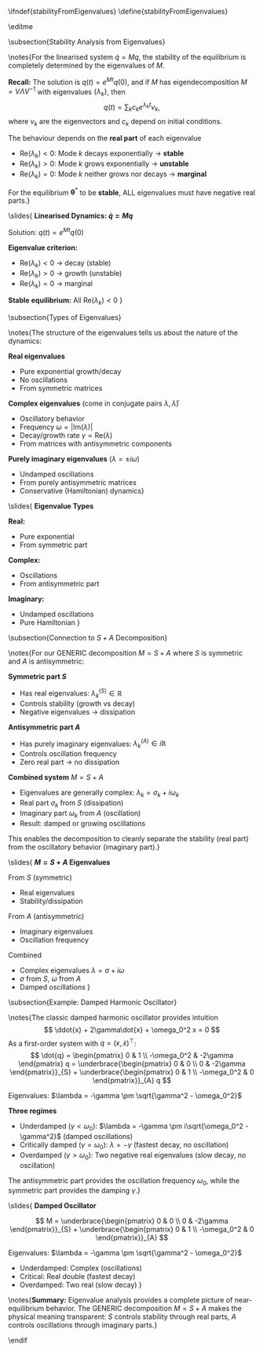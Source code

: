 \ifndef{stabilityFromEigenvalues}
\define{stabilityFromEigenvalues}

\editme

\subsection{Stability Analysis from Eigenvalues}

\notes{For the linearised system $\dot{q} = Mq$, the stability of the equilibrium is completely determined by the eigenvalues of $M$.

**Recall:** The solution is $q(t) = e^{Mt} q(0)$, and if $M$ has eigendecomposition $M = V\Lambda V^{-1}$ with eigenvalues $\{\lambda_k\}$, then
$$
q(t) = \sum_k c_k e^{\lambda_k t} v_k,
$$
where $v_k$ are the eigenvectors and $c_k$ depend on initial conditions.

The behaviour depends on the **real part** of each eigenvalue

- $\text{Re}(\lambda_k) < 0$: Mode $k$ decays exponentially $\rightarrow$ **stable**
- $\text{Re}(\lambda_k) > 0$: Mode $k$ grows exponentially $\rightarrow$ **unstable**  
- $\text{Re}(\lambda_k) = 0$: Mode $k$ neither grows nor decays $\rightarrow$ **marginal**

For the equilibrium $\boldsymbol{\theta}^\ast$ to be **stable**, ALL eigenvalues must have negative real parts.}

\slides{
**Linearised Dynamics: $\dot{q} = Mq$**

Solution: $q(t) = e^{Mt}q(0)$

**Eigenvalue criterion:**

* $\text{Re}(\lambda_k) < 0$ $\rightarrow$ decay (stable)
* $\text{Re}(\lambda_k) > 0$ $\rightarrow$ growth (unstable)
* $\text{Re}(\lambda_k) = 0$ $\rightarrow$ marginal

**Stable equilibrium:** All $\text{Re}(\lambda_k) < 0$
}

\subsection{Types of Eigenvalues}

\notes{The structure of the eigenvalues tells us about the nature of the dynamics:

**Real eigenvalues**

- Pure exponential growth/decay
- No oscillations
- From symmetric matrices

**Complex eigenvalues** (come in conjugate pairs $\lambda, \bar{\lambda}$)

- Oscillatory behavior
- Frequency $\omega = |\text{Im}(\lambda)|$
- Decay/growth rate $\gamma = \text{Re}(\lambda)$
- From matrices with antisymmetric components

**Purely imaginary eigenvalues** ($\lambda = \pm i\omega$)

- Undamped oscillations
- From purely antisymmetric matrices
- Conservative (Hamiltonian) dynamics}

\slides{
**Eigenvalue Types**

**Real:** 
* Pure exponential
* From symmetric part

**Complex:** 
* Oscillations
* From antisymmetric part

**Imaginary:** 
* Undamped oscillations
* Pure Hamiltonian
}

\subsection{Connection to $S + A$ Decomposition}

\notes{For our GENERIC decomposition $M = S + A$ where $S$ is symmetric and $A$ is antisymmetric:

**Symmetric part $S$**

- Has real eigenvalues: $\lambda_k^{(S)} \in \mathbb{R}$
- Controls stability (growth vs decay)
- Negative eigenvalues $\rightarrow$ dissipation

**Antisymmetric part $A$**  

- Has purely imaginary eigenvalues: $\lambda_k^{(A)} \in i\mathbb{R}$
- Controls oscillation frequency
- Zero real part $\rightarrow$ no dissipation

**Combined system** $M = S + A$

- Eigenvalues are generally complex: $\lambda_k = \sigma_k + i\omega_k$
- Real part $\sigma_k$ from $S$ (dissipation)
- Imaginary part $\omega_k$ from $A$ (oscillation)
- Result: damped or growing oscillations

This enables the decomposition to cleanly separate the stability (real part) from the oscillatory behavior (imaginary part).}

\slides{
**$M = S + A$ Eigenvalues**

From $S$ (symmetric)

* Real eigenvalues
* Stability/dissipation

From $A$ (antisymmetric)

* Imaginary eigenvalues  
* Oscillation frequency

Combined

* Complex eigenvalues $\lambda = \sigma + i\omega$
* $\sigma$ from $S$, $\omega$ from $A$
* Damped oscillations
}

\subsection{Example: Damped Harmonic Oscillator}

\notes{The classic damped harmonic oscillator provides intuition
$$
\ddot{x} + 2\gamma\dot{x} + \omega_0^2 x = 0
$$
As a first-order system with $q = (x, \dot{x})^\top$:
$$
\dot{q} = \begin{pmatrix} 0 & 1 \\ -\omega_0^2 & -2\gamma \end{pmatrix} q = \underbrace{\begin{pmatrix} 0 & 0 \\ 0 & -2\gamma \end{pmatrix}}_{S} + \underbrace{\begin{pmatrix} 0 & 1 \\ -\omega_0^2 & 0 \end{pmatrix}}_{A} q
$$

Eigenvalues: $\lambda = -\gamma \pm \sqrt{\gamma^2 - \omega_0^2}$

**Three regimes**

- Underdamped ($\gamma < \omega_0$): $\lambda = -\gamma \pm i\sqrt{\omega_0^2 - \gamma^2}$ (damped oscillations)
- Critically damped ($\gamma = \omega_0$): $\lambda = -\gamma$ (fastest decay, no oscillation)
- Overdamped ($\gamma > \omega_0$): Two negative real eigenvalues (slow decay, no oscillation)

The antisymmetric part provides the oscillation frequency $\omega_0$, while the symmetric part provides the damping $\gamma$.}

\slides{
**Damped Oscillator**

$$
M = \underbrace{\begin{pmatrix} 0 & 0 \\ 0 & -2\gamma \end{pmatrix}}_{S} + \underbrace{\begin{pmatrix} 0 & 1 \\ -\omega_0^2 & 0 \end{pmatrix}}_{A}
$$

Eigenvalues: $\lambda = -\gamma \pm \sqrt{\gamma^2 - \omega_0^2}$

* Underdamped: Complex (oscillations)
* Critical: Real double (fastest decay)
* Overdamped: Two real (slow decay)
}

\notes{**Summary:** Eigenvalue analysis provides a complete picture of near-equilibrium behavior. The GENERIC decomposition $M = S + A$ makes the physical meaning transparent: $S$ controls stability through real parts, $A$ controls oscillations through imaginary parts.}

\endif


